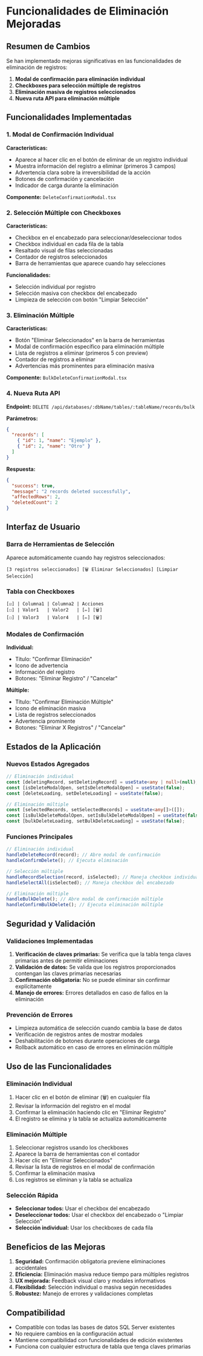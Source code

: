 # Funcionalidades de Eliminación Mejoradas

## Resumen de Cambios

Se han implementado mejoras significativas en las funcionalidades de eliminación de registros:

1. **Modal de confirmación para eliminación individual**
2. **Checkboxes para selección múltiple de registros**
3. **Eliminación masiva de registros seleccionados**
4. **Nueva ruta API para eliminación múltiple**

## Funcionalidades Implementadas

### 1. Modal de Confirmación Individual

**Características:**

- Aparece al hacer clic en el botón de eliminar de un registro individual
- Muestra información del registro a eliminar (primeros 3 campos)
- Advertencia clara sobre la irreversibilidad de la acción
- Botones de confirmación y cancelación
- Indicador de carga durante la eliminación

**Componente:** `DeleteConfirmationModal.tsx`

### 2. Selección Múltiple con Checkboxes

**Características:**

- Checkbox en el encabezado para seleccionar/deseleccionar todos
- Checkbox individual en cada fila de la tabla
- Resaltado visual de filas seleccionadas
- Contador de registros seleccionados
- Barra de herramientas que aparece cuando hay selecciones

**Funcionalidades:**

- Selección individual por registro
- Selección masiva con checkbox del encabezado
- Limpieza de selección con botón "Limpiar Selección"

### 3. Eliminación Múltiple

**Características:**

- Botón "Eliminar Seleccionados" en la barra de herramientas
- Modal de confirmación específico para eliminación múltiple
- Lista de registros a eliminar (primeros 5 con preview)
- Contador de registros a eliminar
- Advertencias más prominentes para eliminación masiva

**Componente:** `BulkDeleteConfirmationModal.tsx`

### 4. Nueva Ruta API

**Endpoint:** `DELETE /api/databases/:dbName/tables/:tableName/records/bulk`

**Parámetros:**

```json
{
  "records": [
    { "id": 1, "name": "Ejemplo" },
    { "id": 2, "name": "Otro" }
  ]
}
```

**Respuesta:**

```json
{
  "success": true,
  "message": "2 records deleted successfully",
  "affectedRows": 2,
  "deletedCount": 2
}
```

## Interfaz de Usuario

### Barra de Herramientas de Selección

Aparece automáticamente cuando hay registros seleccionados:

```
[3 registros seleccionados] [🗑️ Eliminar Seleccionados] [Limpiar Selección]
```

### Tabla con Checkboxes

```
[☑️] | Columna1 | Columna2 | Acciones
[☐] | Valor1   | Valor2   | [✏️] [🗑️]
[☐] | Valor3   | Valor4   | [✏️] [🗑️]
```

### Modales de Confirmación

**Individual:**

- Título: "Confirmar Eliminación"
- Icono de advertencia
- Información del registro
- Botones: "Eliminar Registro" / "Cancelar"

**Múltiple:**

- Título: "Confirmar Eliminación Múltiple"
- Icono de eliminación masiva
- Lista de registros seleccionados
- Advertencia prominente
- Botones: "Eliminar X Registros" / "Cancelar"

## Estados de la Aplicación

### Nuevos Estados Agregados

```typescript
// Eliminación individual
const [deletingRecord, setDeletingRecord] = useState<any | null>(null);
const [isDeleteModalOpen, setIsDeleteModalOpen] = useState(false);
const [deleteLoading, setDeleteLoading] = useState(false);

// Eliminación múltiple
const [selectedRecords, setSelectedRecords] = useState<any[]>([]);
const [isBulkDeleteModalOpen, setIsBulkDeleteModalOpen] = useState(false);
const [bulkDeleteLoading, setBulkDeleteLoading] = useState(false);
```

### Funciones Principales

```typescript
// Eliminación individual
handleDeleteRecord(record); // Abre modal de confirmación
handleConfirmDelete(); // Ejecuta eliminación

// Selección múltiple
handleRecordSelection(record, isSelected); // Maneja checkbox individual
handleSelectAll(isSelected); // Maneja checkbox del encabezado

// Eliminación múltiple
handleBulkDelete(); // Abre modal de confirmación múltiple
handleConfirmBulkDelete(); // Ejecuta eliminación múltiple
```

## Seguridad y Validación

### Validaciones Implementadas

1. **Verificación de claves primarias:** Se verifica que la tabla tenga claves primarias antes de permitir eliminaciones
2. **Validación de datos:** Se valida que los registros proporcionados contengan las claves primarias necesarias
3. **Confirmación obligatoria:** No se puede eliminar sin confirmar explícitamente
4. **Manejo de errores:** Errores detallados en caso de fallos en la eliminación

### Prevención de Errores

- Limpieza automática de selección cuando cambia la base de datos
- Verificación de registros antes de mostrar modales
- Deshabilitación de botones durante operaciones de carga
- Rollback automático en caso de errores en eliminación múltiple

## Uso de las Funcionalidades

### Eliminación Individual

1. Hacer clic en el botón de eliminar (🗑️) en cualquier fila
2. Revisar la información del registro en el modal
3. Confirmar la eliminación haciendo clic en "Eliminar Registro"
4. El registro se elimina y la tabla se actualiza automáticamente

### Eliminación Múltiple

1. Seleccionar registros usando los checkboxes
2. Aparece la barra de herramientas con el contador
3. Hacer clic en "Eliminar Seleccionados"
4. Revisar la lista de registros en el modal de confirmación
5. Confirmar la eliminación masiva
6. Los registros se eliminan y la tabla se actualiza

### Selección Rápida

- **Seleccionar todos:** Usar el checkbox del encabezado
- **Deseleccionar todos:** Usar el checkbox del encabezado o "Limpiar Selección"
- **Selección individual:** Usar los checkboxes de cada fila

## Beneficios de las Mejoras

1. **Seguridad:** Confirmación obligatoria previene eliminaciones accidentales
2. **Eficiencia:** Eliminación masiva reduce tiempo para múltiples registros
3. **UX mejorada:** Feedback visual claro y modales informativos
4. **Flexibilidad:** Selección individual o masiva según necesidades
5. **Robustez:** Manejo de errores y validaciones completas

## Compatibilidad

- Compatible con todas las bases de datos SQL Server existentes
- No requiere cambios en la configuración actual
- Mantiene compatibilidad con funcionalidades de edición existentes
- Funciona con cualquier estructura de tabla que tenga claves primarias
